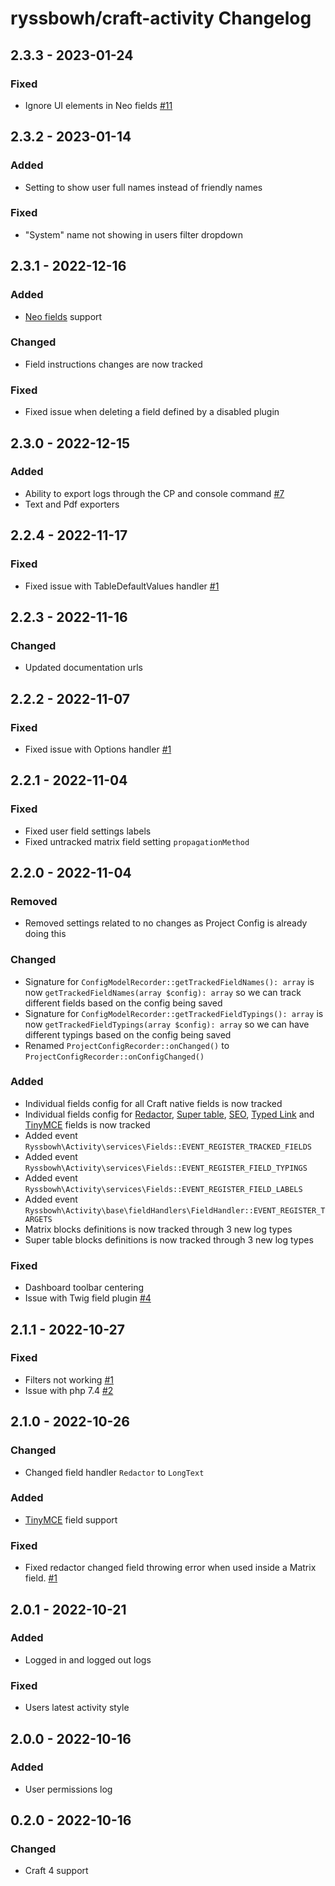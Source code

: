 # ryssbowh/craft-activity Changelog

## 2.3.3 - 2023-01-24

### Fixed
- Ignore UI elements in Neo fields [#11](https://github.com/ryssbowh/craft-activity/issues/11)

## 2.3.2 - 2023-01-14

### Added
- Setting to show user full names instead of friendly names

### Fixed
- "System" name not showing in users filter dropdown

## 2.3.1 - 2022-12-16

### Added
- [Neo fields](https://plugins.craftcms.com/neo) support

### Changed
- Field instructions changes are now tracked

### Fixed
- Fixed issue when deleting a field defined by a disabled plugin

## 2.3.0 - 2022-12-15

### Added
- Ability to export logs through the CP and console command [#7](https://github.com/ryssbowh/craft-activity/issues/7)
- Text and Pdf exporters

## 2.2.4 - 2022-11-17

### Fixed
- Fixed issue with TableDefaultValues handler [#1](https://github.com/ryssbowh/craft-activity/issues/1)

## 2.2.3 - 2022-11-16

### Changed
- Updated documentation urls

## 2.2.2 - 2022-11-07

### Fixed
- Fixed issue with Options handler [#1](https://github.com/ryssbowh/craft-activity/issues/1)

## 2.2.1 - 2022-11-04

### Fixed
- Fixed user field settings labels
- Fixed untracked matrix field setting `propagationMethod`

## 2.2.0 - 2022-11-04

### Removed
- Removed settings related to no changes as Project Config is already doing this

### Changed
- Signature for `ConfigModelRecorder::getTrackedFieldNames(): array` is now `getTrackedFieldNames(array $config): array` so we can track different fields based on the config being saved
- Signature for `ConfigModelRecorder::getTrackedFieldTypings(): array` is now `getTrackedFieldTypings(array $config): array` so we can have different typings based on the config being saved
- Renamed `ProjectConfigRecorder::onChanged()` to `ProjectConfigRecorder::onConfigChanged()`

### Added
- Individual fields config for all Craft native fields is now tracked
- Individual fields config for [Redactor](https://plugins.craftcms.com/redactor), [Super table](https://plugins.craftcms.com/super-table), [SEO](https://plugins.craftcms.com/seo), [Typed Link](https://plugins.craftcms.com/typedlinkfield) and [TinyMCE](https://plugins.craftcms.com/tinymce) fields is now tracked
- Added event `Ryssbowh\Activity\services\Fields::EVENT_REGISTER_TRACKED_FIELDS`
- Added event `Ryssbowh\Activity\services\Fields::EVENT_REGISTER_FIELD_TYPINGS`
- Added event `Ryssbowh\Activity\services\Fields::EVENT_REGISTER_FIELD_LABELS`
- Added event `Ryssbowh\Activity\base\fieldHandlers\FieldHandler::EVENT_REGISTER_TARGETS`
- Matrix blocks definitions is now tracked through 3 new log types
- Super table blocks definitions is now tracked through 3 new log types

### Fixed
- Dashboard toolbar centering
- Issue with Twig field plugin [#4](https://github.com/ryssbowh/craft-activity/issues/3)

## 2.1.1 - 2022-10-27

### Fixed
- Filters not working [#1](https://github.com/ryssbowh/craft-activity/issues/1)
- Issue with php 7.4 [#2](https://github.com/ryssbowh/craft-activity/issues/2)

## 2.1.0 - 2022-10-26

### Changed
- Changed field handler `Redactor` to `LongText`

### Added
- [TinyMCE](https://plugins.craftcms.com/tinymce) field support

### Fixed
- Fixed redactor changed field throwing error when used inside a Matrix field. [#1](https://github.com/ryssbowh/craft-activity/issues/1)

## 2.0.1 - 2022-10-21

### Added
- Logged in and logged out logs

### Fixed
- Users latest activity style

## 2.0.0 - 2022-10-16

### Added
- User permissions log

## 0.2.0 - 2022-10-16

### Changed
- Craft 4 support
